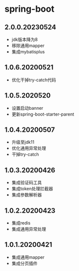 # spring-boot

## 2.0.0.20230524
- jdk版本降为8
- 移除通用mapper
- 集成mybatisplus

## 1.0.6.20200521
- 优化干掉try-catch代码

## 1.0.5.2020520
- 设置启动banner
- 更新spring-boot-starter-parent

## 1.0.4.20200507
- 升级至jdk11
- 优化通用异常处理
- 干掉try-catch

## 1.0.3.20200426
- 集成验证码工具
- 集成token处理拦截器
- 集成参数解析器

## 1.0.2.20200423
- 集成redis
- 集成通用异常处理

## 1.0.1.20200421
- 集成通用mapper
- 集成分页插件

